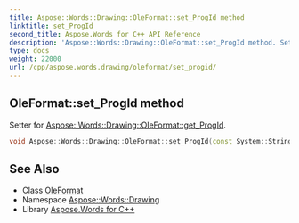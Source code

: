```yaml
---
title: Aspose::Words::Drawing::OleFormat::set_ProgId method
linktitle: set_ProgId
second_title: Aspose.Words for C++ API Reference
description: 'Aspose::Words::Drawing::OleFormat::set_ProgId method. Setter for Aspose::Words::Drawing::OleFormat::get_ProgId in C++.'
type: docs
weight: 22000
url: /cpp/aspose.words.drawing/oleformat/set_progid/
---
```

## OleFormat::set_ProgId method


Setter for [Aspose::Words::Drawing::OleFormat::get_ProgId](../get_progid/).

```cpp
void Aspose::Words::Drawing::OleFormat::set_ProgId(const System::String &value)
```

## See Also

* Class [OleFormat](../)
* Namespace [Aspose::Words::Drawing](../../)
* Library [Aspose.Words for C++](../../../)
